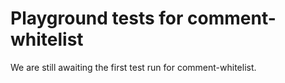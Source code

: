 # Playground tests for comment-whitelist
We are still awaiting the first test run for comment-whitelist.
